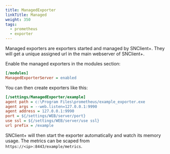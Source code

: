 ```yaml
---
title: ManagedExporter
linkTitle: Managed
weight: 350
tags:
  - prometheus
  - exporter
---
```


Managed exporters are exporters started and managed by SNClient+. They will get
a unique assigned url in the main webserver of SNClient+.

Enable the managed exporters in the modules section:

```ini
[/modules]
ManagedExporterServer = enabled
```

You can then create exporters like this:

```ini
[/settings/ManagedExporter/example]
agent path = c:\Program Files\prometheus/example_exporter.exe
agent args = --web.listen=127.0.0.1:9990
agent address = 127.0.0.1:9990
port = ${/settings/WEB/server/port}
use ssl = ${/settings/WEB/server/use ssl}
url prefix = /example
```

SNClient+ will then start the exporter automatically and watch its memory usage.
The metrics can be scaped from `https://<ip>:8443/example/metrics`.
